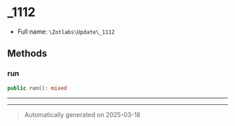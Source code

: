 
# _1112





* Full name: `\Zotlabs\Update\_1112`




## Methods


### run



```php
public run(): mixed
```












***


***
> Automatically generated on 2025-03-18
